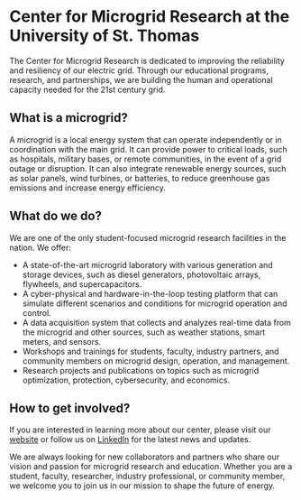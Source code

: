 # Center for Microgrid Research at the University of St. Thomas

The Center for Microgrid Research is dedicated to improving the reliability and resiliency of our electric grid. Through our educational programs, research, and partnerships, we are building the human and operational capacity needed for the 21st century grid.

## What is a microgrid?

A microgrid is a local energy system that can operate independently or in coordination with the main grid. It can provide power to critical loads, such as hospitals, military bases, or remote communities, in the event of a grid outage or disruption. It can also integrate renewable energy sources, such as solar panels, wind turbines, or batteries, to reduce greenhouse gas emissions and increase energy efficiency.

## What do we do?

We are one of the only student-focused microgrid research facilities in the nation. We offer:

- A state-of-the-art microgrid laboratory with various generation and storage devices, such as diesel generators, photovoltaic arrays, flywheels, and supercapacitors.
- A cyber-physical and hardware-in-the-loop testing platform that can simulate different scenarios and conditions for microgrid operation and control.
- A data acquisition system that collects and analyzes real-time data from the microgrid and other sources, such as weather stations, smart meters, and sensors.
- Workshops and trainings for students, faculty, industry partners, and community members on microgrid design, operation, and management.
- Research projects and publications on topics such as microgrid optimization, protection, cybersecurity, and economics.

## How to get involved?

If you are interested in learning more about our center, please visit our [website](https://engineering.stthomas.edu/industry/microgrid-research-center/) or follow us on [LinkedIn](https://www.linkedin.com/company/st-thomas-center-for-microgrid-research/) for the latest news and updates.

We are always looking for new collaborators and partners who share our vision and passion for microgrid research and education. Whether you are a student, faculty, researcher, industry professional, or community member, we welcome you to join us in our mission to shape the future of energy.
